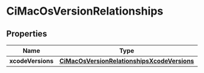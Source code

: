 

# CiMacOsVersionRelationships


## Properties

| Name | Type | Description | Notes |
|------------ | ------------- | ------------- | -------------|
|**xcodeVersions** | [**CiMacOsVersionRelationshipsXcodeVersions**](CiMacOsVersionRelationshipsXcodeVersions.md) |  |  [optional] |




